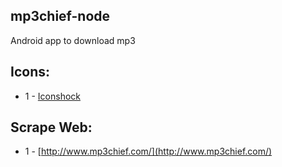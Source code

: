 ## mp3chief-node ##

Android app to download mp3

## Icons: ##
- 1 - [Iconshock](http://www.iconfinder.com/search/?q=iconset%3Aiconshocksigmadj)

## Scrape Web: ##
- 1 - [http://www.mp3chief.com/](http://www.mp3chief.com/)